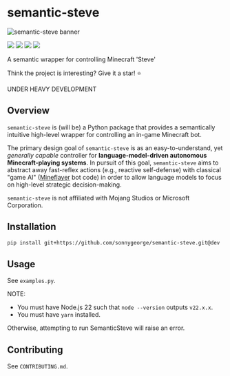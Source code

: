 # semantic-steve

![semantic-steve banner](https://i.imgur.com/omL5Fax.png)

<div align="left">
	<img src="https://img.shields.io/badge/status-under%20development-orange"/></a>
	<a href="https://github.com/sonnygeorge/semantic-steve/LICENSE"><img src="https://img.shields.io/badge/License-MIT-blue"/></a>
    <a href="https://github.com/psf/black"><img src="https://img.shields.io/badge/code_style-black-000000.svg"/></a>
    <a href="https://github.com/prettier/prettier"><img src="https://img.shields.io/badge/code_style-prettier-ff69b4.svg?style=flat-square"/></a>
</div>

A semantic wrapper for controlling Minecraft 'Steve'

Think the project is interesting? Give it a star! ⭐

UNDER HEAVY DEVELOPMENT

## Overview

`semantic-steve` is (will be) a Python package that provides a semantically intuitive high-level wrapper for controlling an in-game Minecraft bot.

The primary design goal of `semantic-steve` is as an easy-to-understand, yet _generally capable_ controller for **language-model-driven autonomous Minecraft-playing systems**. In pursuit of this goal, `semantic-steve` aims to abstract away fast-reflex actions (e.g., reactive self-defense) with classical "game AI" ([Mineflayer](https://github.com/PrismarineJS/mineflayer) bot code) in order to allow language models to focus on high-level strategic decision-making.

`semantic-steve` is not affiliated with Mojang Studios or Microsoft Corporation.

## Installation

```bash
pip install git+https://github.com/sonnygeorge/semantic-steve.git@dev
```

## Usage

See `examples.py`.

NOTE:
- You must have Node.js 22 such that `node --version` outputs `v22.x.x`.
- You must have `yarn` installed.

Otherwise, attempting to run SemanticSteve will raise an error.

## Contributing

See `CONTRIBUTING.md`.
